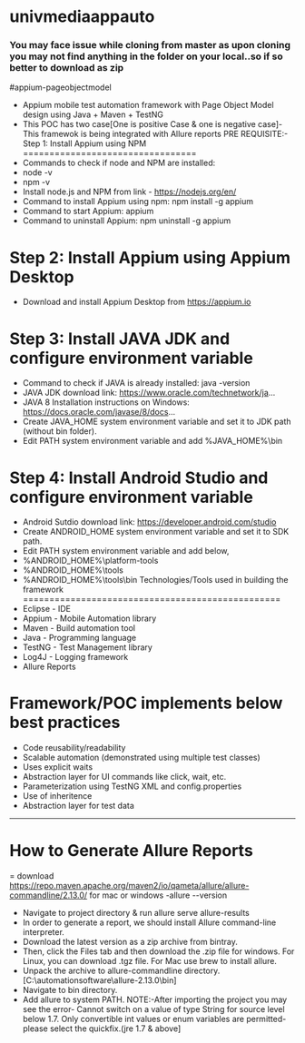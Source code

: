 # univmediaappauto
### You may face issue while cloning from master as upon cloning you may not find anything in the folder on your local..so if so better to download as zip
#appium-pageobjectmodel
- Appium mobile test automation framework with Page Object Model design using Java + Maven + TestNG
- This POC has two case[One is positive Case & one is negative case]-This framewok is being integrated with Allure reports
PRE REQUISITE:-
Step 1: Install Appium using NPM
=================================
- Commands to check if node and NPM are installed:
- node -v
- npm -v
- Install node.js and NPM from link - https://nodejs.org/en/
- Command to install Appium using npm: npm install -g appium
- Command to start Appium: appium
- Command to uninstall Appium: npm uninstall -g appium


Step 2: Install Appium using Appium Desktop
===========================================
- Download and install Appium Desktop from https://appium.io

Step 3: Install JAVA JDK and configure environment variable
===========================================================
- Command to check if JAVA is already installed: java -version
- JAVA JDK download link: https://www.oracle.com/technetwork/ja...
- JAVA 8 Installation instructions on Windows:
https://docs.oracle.com/javase/8/docs...
- Create JAVA_HOME system environment variable and set it to JDK path (without bin folder). 
- Edit PATH system environment variable and add %JAVA_HOME%\bin


Step 4: Install Android Studio and configure environment variable
=================================================================
- Android Sutdio download link: https://developer.android.com/studio
- Create ANDROID_HOME system environment variable and set it to SDK path. 
- Edit PATH system environment variable and add below,
- %ANDROID_HOME%\platform-tools
- %ANDROID_HOME%\tools
- %ANDROID_HOME%\tools\bin
Technologies/Tools used in building the framework
=================================================
- Eclipse - IDE
- Appium - Mobile Automation library
- Maven - Build automation tool
- Java - Programming language
- TestNG - Test Management library
- Log4J - Logging framework
- Allure Reports

Framework/POC implements below best practices
=========================================
- Code reusability/readability
- Scalable automation (demonstrated using multiple test classes)
- Uses explicit waits
- Abstraction layer for UI commands like click, wait, etc.
- Parameterization using TestNG XML and config.properties
- Use of inheritence
- Abstraction layer for test data
-----------------------------------
How to Generate Allure Reports
===============================
= download https://repo.maven.apache.org/maven2/io/qameta/allure/allure-commandline/2.13.0/ for mac or windows
-allure --version
- Navigate to project directory & run allure serve allure-results
- In order to generate a report, we should install Allure command-line interpreter.
- Download the latest version as a zip archive from bintray.
- Then, click the Files tab and then download the .zip file for windows. For Linux, you can download .tgz file. For Mac use brew to install allure.
- Unpack the archive to allure-commandline directory.[C:\automationsoftware\allure-2.13.0\bin]
- Navigate to bin directory.
- Add allure to system PATH.
NOTE:-After importing the project you may see the error- Cannot switch on a value of type String for source level below 1.7. Only convertible int values or enum variables are permitted- please select the quickfix.(jre 1.7 & above]
